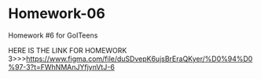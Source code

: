 # Homework-06
Homework #6 for GoITeens

HERE IS THE LINK FOR HOMEWORK 3>>>https://www.figma.com/file/duSDvepK6ujsBrEraQKyer/%D0%94%D0%97-3?t=FWhNMAnJYfjynVtJ-6
